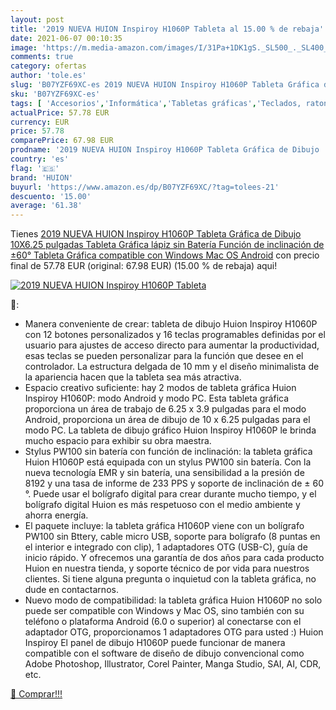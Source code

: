 ```yaml
---
layout: post
title: '2019 NUEVA HUION Inspiroy H1060P Tableta al 15.00 % de rebaja'
date: 2021-06-07 00:10:35
image: 'https://m.media-amazon.com/images/I/31Pa+1DK1gS._SL500_._SL400_.jpg'
comments: true
category: ofertas
author: 'tole.es'
slug: 'B07YZF69XC-es 2019 NUEVA HUION Inspiroy H1060P Tableta Gráfica de Dibujo...'
sku: 'B07YZF69XC-es'
tags: [ 'Accesorios','Informática','Tabletas gráficas','Teclados, ratones y periféricos de entrada','android','huion', ]
actualPrice: 57.78 EUR
currency: EUR
price: 57.78
comparePrice: 67.98 EUR
prodname: '2019 NUEVA HUION Inspiroy H1060P Tableta Gráfica de Dibujo  10X6.25 pulgadas Tableta Gráfica  lápiz sin Batería  Función de inclinación de ±60°  Tableta Gráfica compatible con Windows  Mac OS  Android'
country: 'es'
flag: '🇪🇸'
brand: 'HUION'
buyurl: 'https://www.amazon.es/dp/B07YZF69XC/?tag=tolees-21'
descuento: '15.00'
average: '61.38'
---
```


Tienes [2019 NUEVA HUION Inspiroy H1060P Tableta Gráfica de Dibujo  10X6.25 pulgadas Tableta Gráfica  lápiz sin Batería  Función de inclinación de ±60°  Tableta Gráfica compatible con Windows  Mac OS  Android](https://www.amazon.es/dp/B07YZF69XC/?tag=tolees-21) con precio final de  57.78 EUR (original: 67.98 EUR) (15.00 %  de rebaja) aqui!

[![2019 NUEVA HUION Inspiroy H1060P Tableta](https://m.media-amazon.com/images/I/31Pa+1DK1gS._SL500_._SL400_.jpg)](https://www.amazon.es/dp/B07YZF69XC/?tag=tolees-21)

🔎:

- Manera conveniente de crear: tableta de dibujo Huion Inspiroy H1060P con 12 botones personalizados y 16 teclas programables definidas por el usuario para ajustes de acceso directo para aumentar la productividad, esas teclas se pueden personalizar para la función que desee en el controlador. La estructura delgada de 10 mm y el diseño minimalista de la apariencia hacen que la tableta sea más atractiva.
- Espacio creativo suficiente: hay 2 modos de tableta gráfica Huion Inspiroy H1060P: modo Android y modo PC. Esta tableta gráfica proporciona un área de trabajo de 6.25 x 3.9 pulgadas para el modo Android, proporciona un área de dibujo de 10 x 6.25 pulgadas para el modo PC. La tableta de dibujo gráfico Huion Inspiroy H1060P le brinda mucho espacio para exhibir su obra maestra.
- Stylus PW100 sin batería con función de inclinación: la tableta gráfica Huion H1060P está equipada con un stylus PW100 sin batería. Con la nueva tecnología EMR y sin batería, una sensibilidad a la presión de 8192 y una tasa de informe de 233 PPS y soporte de inclinación de ± 60 °. Puede usar el bolígrafo digital para crear durante mucho tiempo, y el bolígrafo digital Huion es más respetuoso con el medio ambiente y ahorra energía.
- El paquete incluye: la tableta gráfica H1060P viene con un bolígrafo PW100 sin Bttery, cable micro USB, soporte para bolígrafo (8 puntas en el interior e integrado con clip), 1 adaptadores OTG (USB-C), guía de inicio rápido. Y ofrecemos una garantía de dos años para cada producto Huion en nuestra tienda, y soporte técnico de por vida para nuestros clientes. Si tiene alguna pregunta o inquietud con la tableta gráfica, no dude en contactarnos.
- Nuevo modo de compatibilidad: la tableta gráfica Huion H1060P no solo puede ser compatible con Windows y Mac OS, sino también con su teléfono o plataforma Android (6.0 o superior) al conectarse con el adaptador OTG, proporcionamos 1 adaptadores OTG para usted :) Huion Inspiroy El panel de dibujo H1060P puede funcionar de manera compatible con el software de diseño de dibujo convencional como Adobe Photoshop, Illustrator, Corel Painter, Manga Studio, SAI, AI, CDR, etc.

[🛒 Comprar!!!](https://www.amazon.es/dp/B07YZF69XC/?tag=tolees-21)
